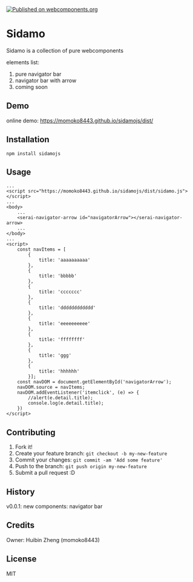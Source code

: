 [![Published on webcomponents.org](https://img.shields.io/badge/webcomponents.org-published-blue.svg)](https://www.webcomponents.org/element/sidamojs)
# Sidamo
Sidamo is a collection of pure webcomponents

elements list:
1. pure navigator bar
2. navigator bar with arrow
3. coming soon

## Demo
online demo:
https://momoko8443.github.io/sidamojs/dist/

## Installation
```
npm install sidamojs
```

## Usage
```
...
<script src="https://momoko8443.github.io/sidamojs/dist/sidamo.js"></script>
...
<body>
    ...
    <serai-navigator-arrow id="navigatorArrow"></serai-navigator-arrow>
    ...
</body>
...
<script>
    const navItems = [
        {
            title: 'aaaaaaaaaa'
        }, 
        {
            title: 'bbbbb'
        }, 
        {
            title: 'ccccccc'
        },
        {
            title: 'dddddddddddd'
        },
        {
            title: 'eeeeeeeeee'
        },
        {
            title: 'ffffffff'
        },
        {
            title: 'ggg'
        },
        {
            title: 'hhhhhh'
        }];
    const navDOM = document.getElementById('navigatorArrow');
    navDOM.source = navItems;
    navDOM.addEventListener('itemclick', (e) => {
        //alert(e.detail.title);
        console.log(e.detail.title);
    })
</script>
```

## Contributing

1. Fork it!
2. Create your feature branch: `git checkout -b my-new-feature`
3. Commit your changes: `git commit -am 'Add some feature'`
4. Push to the branch: `git push origin my-new-feature`
5. Submit a pull request :D

## History

v0.0.1: new components: navigator bar

## Credits

Owner: Huibin Zheng (momoko8443)

## License
MIT